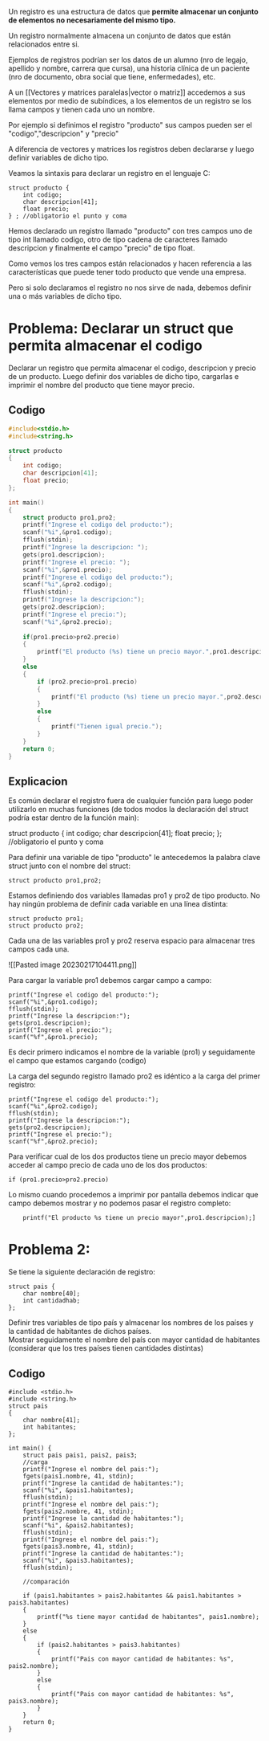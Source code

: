 Un registro es una estructura de datos que **permite almacenar un conjunto de elementos no necesariamente del mismo tipo.**

Un registro normalmente almacena un conjunto de datos que están relacionados entre si.

Ejemplos de registros podrían ser los datos de un alumno (nro de legajo, apellido y nombre, carrera que cursa), una historia clínica de un paciente (nro de documento, obra social que tiene, enfermedades), etc.

A un [[Vectores y matrices paralelas|vector o matriz]] accedemos a sus elementos por medio de subíndices, a los elementos de un registro se los llama campos y tienen cada uno un nombre.

Por ejemplo si definimos el registro "producto" sus campos pueden ser el "codigo","descripcion" y "precio"

A diferencia de vectores y matrices los registros deben declararse y luego definir variables de dicho tipo.

Veamos la sintaxis para declarar un registro en el lenguaje C:
```
struct producto {
    int codigo;
    char descripcion[41];
    float precio;
} ; //obligatorio el punto y coma
```
Hemos declarado un registro llamado "producto" con tres campos uno de tipo int llamado codigo, otro de tipo cadena de caracteres llamado descripcion y finalmente el campo "precio" de tipo float.

Como vemos los tres campos están relacionados y hacen referencia a las características que puede tener todo producto que vende una empresa.

Pero si solo declaramos el registro no nos sirve de nada, debemos definir una o más variables de dicho tipo.

# Problema: Declarar un struct que permita almacenar el codigo
Declarar un registro que permita almacenar el codigo, descripcion y precio de un producto. Luego definir dos variables de dicho tipo, cargarlas e imprimir el nombre del producto que tiene mayor precio.
## Codigo
```Ejercicio131.c
#include<stdio.h>
#include<string.h>

struct producto
{
    int codigo;
    char descripcion[41];
    float precio;
};

int main()
{
    struct producto pro1,pro2;
    printf("Ingrese el codigo del producto:");
    scanf("%i",&pro1.codigo);
    fflush(stdin);
    printf("Ingrese la descripcion: ");
    gets(pro1.descripcion);
    printf("Ingrese el precio: ");
    scanf("%i",&pro1.precio);
    printf("Ingrese el codigo del producto:");
    scanf("%i",&pro2.codigo);
    fflush(stdin);
    printf("Ingrese la descripcion:");
    gets(pro2.descripcion);
    printf("Ingrese el precio:");
    scanf("%i",&pro2.precio);
  
    if(pro1.precio>pro2.precio)
    {
        printf("El producto (%s) tiene un precio mayor.",pro1.descripcion);
    }
    else
    {
        if (pro2.precio>pro1.precio)
        {
            printf("El producto (%s) tiene un precio mayor.",pro2.descripcion);
        }
        else
        {
            printf("Tienen igual precio.");
        }
    }
    return 0;
}
```
## Explicacion
Es común declarar el registro fuera de cualquier función para luego poder utilizarlo en muchas funciones (de todos modos la declaración del struct podría estar dentro de la función main):

struct producto {
    int codigo;
    char descripcion[41];
    float precio;
}; //obligatorio el punto y coma

Para definir una variable de tipo "producto" le antecedemos la palabra clave struct junto con el nombre del struct:

    struct producto pro1,pro2;

Estamos definiendo dos variables llamadas pro1 y pro2 de tipo producto. No hay ningún problema de definir cada variable en una línea distinta:

    struct producto pro1;
    struct producto pro2;

Cada una de las variables pro1 y pro2 reserva espacio para almacenar tres campos cada una.

![[Pasted image 20230217104411.png]]

Para cargar la variable pro1 debemos cargar campo a campo:

    printf("Ingrese el codigo del producto:");
    scanf("%i",&pro1.codigo);
    fflush(stdin);
    printf("Ingrese la descripcion:");
    gets(pro1.descripcion);
    printf("Ingrese el precio:");
    scanf("%f",&pro1.precio);

Es decir primero indicamos el nombre de la variable (pro1) y seguidamente el campo que estamos cargando (codigo)

La carga del segundo registro llamado pro2 es idéntico a la carga del primer registro:

    printf("Ingrese el codigo del producto:");
    scanf("%i",&pro2.codigo);
    fflush(stdin);
    printf("Ingrese la descripcion:");
    gets(pro2.descripcion);
    printf("Ingrese el precio:");
    scanf("%f",&pro2.precio);

Para verificar cual de los dos productos tiene un precio mayor debemos acceder al campo precio de cada uno de los dos productos:

    if (pro1.precio>pro2.precio)

Lo mismo cuando procedemos a imprimir por pantalla debemos indicar que campo debemos mostrar y no podemos pasar el registro completo:

        printf("El producto %s tiene un precio mayor",pro1.descripcion);]

# Problema 2:
Se tiene la siguiente declaración de registro:

```
struct pais {
    char nombre[40];
    int cantidadhab;
};
```

Definir tres variables de tipo país y almacenar los nombres de los países y la cantidad de habitantes de dichos países.  
Mostrar seguidamente el nombre del país con mayor cantidad de habitantes (considerar que los tres países tienen cantidades distintas)
## Codigo
```
#include <stdio.h>
#include <string.h>
struct pais 
{
    char nombre[41];
    int habitantes;
};

int main() {
    struct pais pais1, pais2, pais3;
    //carga
    printf("Ingrese el nombre del pais:");
    fgets(pais1.nombre, 41, stdin);
    printf("Ingrese la cantidad de habitantes:");
    scanf("%i", &pais1.habitantes);
    fflush(stdin);
    printf("Ingrese el nombre del pais:");
    fgets(pais2.nombre, 41, stdin);
    printf("Ingrese la cantidad de habitantes:");
    scanf("%i", &pais2.habitantes);
    fflush(stdin);
    printf("Ingrese el nombre del pais:");
    fgets(pais3.nombre, 41, stdin);
    printf("Ingrese la cantidad de habitantes:");
    scanf("%i", &pais3.habitantes);
    fflush(stdin);
    
    //comparación

    if (pais1.habitantes > pais2.habitantes && pais1.habitantes > pais3.habitantes)
    {
        printf("%s tiene mayor cantidad de habitantes", pais1.nombre);
    }
    else
    {
        if (pais2.habitantes > pais3.habitantes)
        {
            printf("Pais con mayor cantidad de habitantes: %s", pais2.nombre);
        }
        else
        {
            printf("Pais con mayor cantidad de habitantes: %s", pais3.nombre);
        }
    }
    return 0;
}
```
